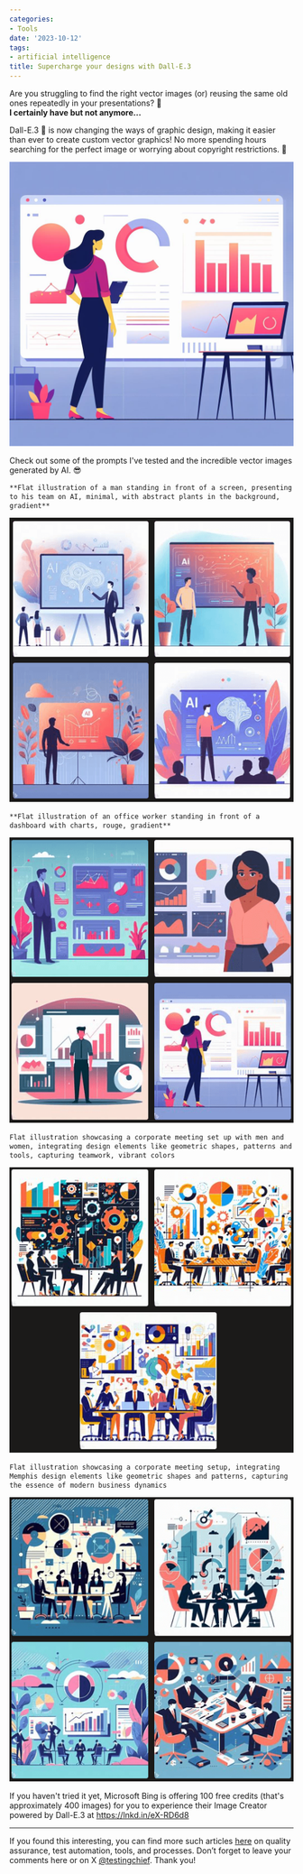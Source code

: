 ```yaml
---
categories:
- Tools
date: '2023-10-12'
tags:
- artificial intelligence
title: Supercharge your designs with Dall-E.3
---
```


Are you struggling to find the right vector images (or) reusing the same old
ones repeatedly in your presentations? 🤔  
**I certainly have but not anymore...**

Dall-E.3 🤖 is now changing the ways of graphic design, making it easier than
ever to create custom vector graphics! No more spending hours searching for
the perfect image or worrying about copyright restrictions. 🎨

![](./assets/img/posts/5506c6ee-d047-4a51-a220-b32a44c02f88.jpg)

Check out some of the prompts I've tested and the incredible vector images
generated by AI. 😎

    
    
    **Flat illustration of a man standing in front of a screen, presenting to his team on AI, minimal, with abstract plants in the background, gradient**

![](./assets/img/posts/Screenshot-2023-10-12-120128.png)

    
    
    **Flat illustration of an office worker standing in front of a dashboard with charts, rouge, gradient**

![](./assets/img/posts/Screenshot-2023-10-12-120308.png)

    
    
    Flat illustration showcasing a corporate meeting set up with men and women, integrating design elements like geometric shapes, patterns and tools, capturing teamwork, vibrant colors

![](./assets/img/posts/Screenshot-2023-10-12-120531.png)

    
    
    Flat illustration showcasing a corporate meeting setup, integrating Memphis design elements like geometric shapes and patterns, capturing the essence of modern business dynamics

![](./assets/img/posts/Screenshot-2023-10-12-120554.png)

If you haven't tried it yet, Microsoft Bing is offering 100 free credits
(that's approximately 400 images) for you to experience their Image Creator
powered by Dall-E.3 at <https://lnkd.in/eX-RD6d8>

* * *

If you found this interesting, you can find more such articles
[here](https://skthetester.github.io/) on quality assurance, test automation,
tools, and processes. Don’t forget to leave your comments here or on X
[@testingchief](https://x.com/testingchief). Thank you!